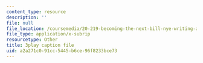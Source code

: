 ```yaml
---
content_type: resource
description: ''
file: null
file_location: /coursemedia/20-219-becoming-the-next-bill-nye-writing-and-hosting-the-educational-show-january-iap-2015/a2a271c091cc5445b6ce96f8233bce73_0wZ3OpSnbEU.vtt
file_type: application/x-subrip
resourcetype: Other
title: 3play caption file
uid: a2a271c0-91cc-5445-b6ce-96f8233bce73
---
```


